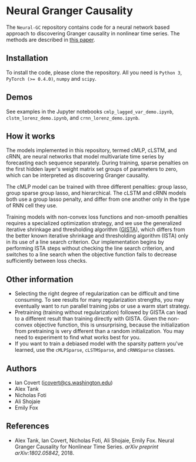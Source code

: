 # Neural Granger Causality

The `Neural-GC` repository contains code for a neural network based approach to discovering Granger causality in nonlinear time series. The methods are described in [this paper](https://arxiv.org/abs/1802.05842).

## Installation

To install the code, please clone the repository. All you need is `Python 3`, `PyTorch (>= 0.4.0)`, `numpy` and `scipy`.

## Demos

See examples in the Jupyter notebooks `cmlp_lagged_var_demo.ipynb`, `clstm_lorenz_demo.ipynb`, and `crnn_lorenz_demo.ipynb`.

## How it works

The models implemented in this repository, termed cMLP, cLSTM, and cRNN, are neural networks that model multivariate time series by forecasting each sequence separately. During training, sparse penalties on the first hidden layer's weight matrix set groups of parameters to zero, which can be interpreted as discovering Granger causality.

The cMLP model can be trained with three different penalties: group lasso, group sparse group lasso, and hierarchical. The cLSTM and cRNN models both use a group lasso penalty, and differ from one another only in the type of RNN cell they use.

Training models with non-convex loss functions and non-smooth penalties requires a specialized optimization strategy, and we use the generalized iterative shrinkage and thresholding algorithm ([GISTA](https://arxiv.org/abs/1303.4434)), which differs from the better known iterative shrinkage and thresholding algorithm (ISTA) only in its use of a line search criterion. Our implementation begins by performing ISTA steps without checking the line search criterion, and switches to a line search when the objective function fails to decrease sufficiently between loss checks.

## Other information

- Selecting the right degree of regularization can be difficult and time consuming. To see results for many regularization strengths, you may eventually want to run parallel training jobs or use a warm start strategy.
- Pretraining (training without regularization) followed by GISTA can lead to a different result than training directly with GISTA. Given the non-convex objective function, this is unsurprising, because the initialization from pretraining is very different than a random initialization. You may need to experiment to find what works best for you.
- If you want to train a debiased model with the sparsity pattern you've learned, use the `cMLPSparse`, `cLSTMSparse`, and `cRNNSparse` classes.

## Authors

- Ian Covert (<icovert@cs.washington.edu>)
- Alex Tank
- Nicholas Foti
- Ali Shojaie
- Emily Fox

## References

- Alex Tank, Ian Covert, Nicholas Foti, Ali Shojaie, Emily Fox. Neural Granger Causality for Nonlinear Time Series. *arXiv preprint arXiv:1802.05842*, 2018.
